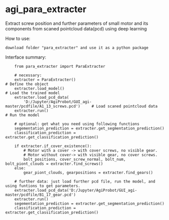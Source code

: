 # agi_para_extracter
Extract screw position and further parameters of small motor and its components from scaned pointcloud data(pcd) using deep learning

How to use:

    download folder "para_extracter" and use it as a python package

Interface summary:

        from para_extracter import ParaExtracter

        # necessary:
        extracter = ParaExtracter()                                             # Define the object
        extracter.load_model()                                                  # Load the trained model
        extracter.load_pcd_data(
            'D:/Jupyter/AgiProbot/GUI_agi-master/pcdfile/A1_13_screws.pcd')     # Load scaned pointcloud data
        extracter.run()                                                         # Run the model

        # optional: get what you need using following functions
        segementation_prediction = extracter.get_segmentation_prediction()
        classification_prediction = extracter.get_classification_prediction()

        if extracter.if_cover_existence(): 
            # Motor with a cover -> with cover screws, no visible gear. 
            # Motor without cover-> with visible gear, no cover screws.
            bolt_positions, cover_screw_normal, bolt_num, bolt_piont_clouds = extracter.find_screws()
        else:
            gear_piont_clouds, gearpositions = extracter.find_gears()

        # further data: just load further pcd file, run the model, and using funtions to get parameters.
        extracter.load_pcd_data('D:/Jupyter/AgiProbot/GUI_agi-master/pcdfile/B1_17_gear.pcd')
        extracter.run()
        segementation_prediction = extracter.get_segmentation_prediction()
        classification_prediction = extracter.get_classification_prediction()
